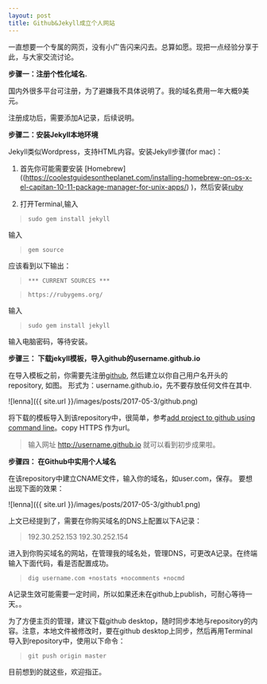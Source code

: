 ```yaml
---
layout: post
title: Github&Jekyll成立个人网站
---
```


一直想要一个专属的网页，没有小广告闪来闪去。总算如愿。现把一点经验分享于此，与大家交流讨论。

**步骤一：注册个性化域名.**

国内外很多平台可注册，为了避嫌我不具体说明了。我的域名费用一年大概9美元。

注册成功后，需要添加A记录，后续说明。

**步骤二：安装Jekyll本地环境**

Jekyll类似Wordpress，支持HTML内容。安装Jekyll步骤(for mac)：

1. 首先你可能需要安装 [Homebrew] ((https://coolestguidesontheplanet.com/installing-homebrew-on-os-x-el-capitan-10-11-package-manager-for-unix-apps/)
)，然后安装[ruby](https://www.ruby-lang.org/zh_tw/documentation/installation/#homebrew)

2. 打开Terminal,输入

> `sudo gem install jekyll`

输入
> `gem source`

应该看到以下输出：

> `*** CURRENT SOURCES ***`

> `https://rubygems.org/`

输入

>`sudo gem install jekyll`

输入电脑密码，等待安装。

**步骤三： 下载jekyll模板，导入github的username.github.io**

在导入模板之前，你需要先注册[github](https://github.com/), 然后建立以你自己用户名开头的repository, 如图。 形式为：username.github.io，先不要存放任何文件在其中.

![lenna]({{ site.url }}/images/posts/2017-05-3/github.png)

将下载的模板导入到该repository中，很简单，参考[add project to github using command line](https://help.github.com/articles/adding-an-existing-project-to-github-using-the-command-line/)。copy HTTPS 作为url。

> 输入网址 http://username.github.io 就可以看到初步成果啦。

**步骤四： 在Github中实用个人域名**

在该repository中建立CNAME文件，输入你的域名，如user.com，保存。
要想出现下面的效果：

![lenna]({{ site.url }}/images/posts/2017-05-3/github1.png)

上文已经提到了，需要在你购买域名的DNS上配置以下A记录：

> 192.30.252.153
> 192.30.252.154

进入到你购买域名的网站，在管理我的域名处，管理DNS，可更改A记录。在终端输入下面代码，看是否配置成功。

> `dig username.com +nostats +nocomments +nocmd`

A记录生效可能需要一定时间，所以如果还未在github上publish，可耐心等待一天。。


为了方便主页的管理，建议下载github desktop，随时同步本地与repository的内容。注意，本地文件被修改时，要在github desktop上同步，然后再用Terminal导入到repository中，使用以下命令：

> `git push origin master`


目前想到的就这些，欢迎指正。


























